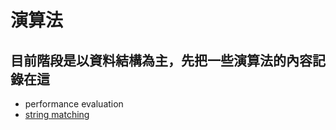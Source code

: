 # 演算法

## 目前階段是以資料結構為主，先把一些演算法的內容記錄在這
* performance evaluation
* [string matching](https://www.csie.ntu.edu.tw/~hsinmu/courses/_media/dsa_17spring/string_matching_1.pdf)
